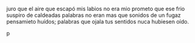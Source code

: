 juro que el aire que escapó mis labios no era mio
prometo que ese frio suspiro de caldeadas palabras
no eran mas que sonidos de un fugaz pensamieto huídos;
palabras que ojala tus sentidos nuca hubiesen oído.

p
